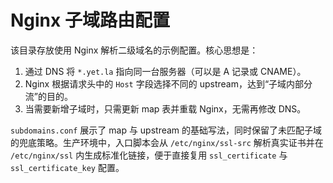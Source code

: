 # Nginx 子域路由配置

该目录存放使用 Nginx 解析二级域名的示例配置。核心思想是：

1. 通过 DNS 将 `*.yet.la` 指向同一台服务器（可以是 A 记录或 CNAME）。
2. Nginx 根据请求头中的 `Host` 字段选择不同的 upstream，达到“子域内部分流”的目的。
3. 当需要新增子域时，只需更新 map 表并重载 Nginx，无需再修改 DNS。

`subdomains.conf` 展示了 map 与 upstream 的基础写法，同时保留了未匹配子域的兜底策略。生产环境中，入口脚本会从 `/etc/nginx/ssl-src`
解析真实证书并在 `/etc/nginx/ssl` 内生成标准化链接，便于直接复用 `ssl_certificate` 与 `ssl_certificate_key` 配置。
